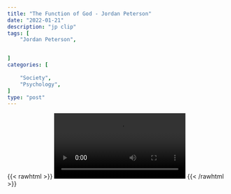 ```yaml
---
title: "The Function of God - Jordan Peterson"
date: "2022-01-21"
description: "jp clip"
tags: [
    "Jordan Peterson",


]
categories: [
    
    "Society",
    "Psychology",
]
type: "post"
---
```

{{< rawhtml >}}
    <video width="auto" height="auto" controls>
        <source src="https://clips.dev00ps.com/Jordan%20Peterson/god.mp4" type="video/mp4"> 
    </video>
{{< /rawhtml >}}